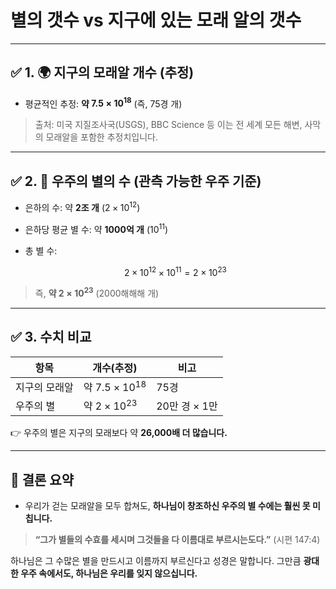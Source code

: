 # 별의 갯수 vs 지구에 있는 모래 알의 갯수

---

## ✅ 1. 🌍 지구의 모래알 개수 (추정)

* 평균적인 추정:
  **약 $7.5 \times 10^{18}$** (즉, 75경 개)

> 출처: 미국 지질조사국(USGS), BBC Science 등
> 이는 전 세계 모든 해변, 사막의 모래알을 포함한 추정치입니다.

---

## ✅ 2. 🌌 우주의 별의 수 (관측 가능한 우주 기준)

* 은하의 수: 약 **2조 개** ($2 \times 10^{12}$)
* 은하당 평균 별 수: 약 **1000억 개** ($10^{11}$)
* 총 별 수:

  $$
  2 \times 10^{12} \times 10^{11} = 2 \times 10^{23}
  $$

> 즉, **약 $2 \times 10^{23}$** (2000해해해 개)

---

## ✅ 3. 수치 비교

| 항목      | 개수(추정)                 | 비고         |
| ------- | ---------------------- | ---------- |
| 지구의 모래알 | 약 $7.5 \times 10^{18}$ | 75경        |
| 우주의 별   | 약 $2 \times 10^{23}$   | 20만 경 × 1만 |

👉 우주의 별은 지구의 모래보다 약 **26,000배 더 많습니다.**

---

## 🔔 결론 요약

* 우리가 걷는 모래알을 모두 합쳐도,
  **하나님이 창조하신 우주의 별 수에는 훨씬 못 미칩니다.**

> **“그가 별들의 수효를 세시며 그것들을 다 이름대로 부르시는도다.”**
> (시편 147:4)

하나님은 그 수많은 별을 만드시고 이름까지 부르신다고 성경은 말합니다.
그만큼 **광대한 우주 속에서도, 하나님은 우리를 잊지 않으십니다.**
